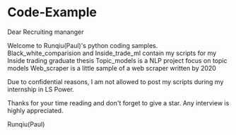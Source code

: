# Code-Example

Dear Recruiting mananger

Welcome to Runqiu(Paul)'s python coding samples.
Black_white_comparision and Inside_trade_ml contain my scripts for my Inside trading graduate thesis
Topic_models is a NLP project focus on topic models
Web_scraper is a little sample of a web scraper written by 2020

Due to confidential reasons, I am not allowed to post my scripts during my internship in LS Power.

Thanks for your time reading and don't forget to give a star.
Any interview is highly appreciated.

Runqiu(Paul)
